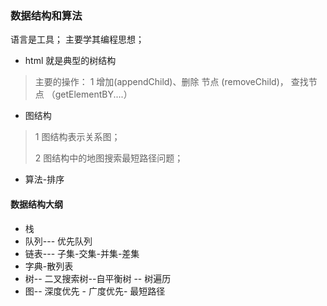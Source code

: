 ### 数据结构和算法

语言是工具； 主要学其编程思想；

* html 就是典型的树结构

> 主要的操作：  1 增加(appendChild)、删除 节点 (removeChild)， 查找节点 （getElementBY....）

* 图结构 

> 1 图结构表示关系图；
>
> 2 图结构中的地图搜索最短路径问题；

* 算法-排序 



#### 数据结构大纲

* 栈
* 队列---  优先队列
* 链表--- 子集-交集-并集-差集
* 字典-散列表
* 树-- 二叉搜索树--自平衡树 -- 树遍历
* 图-- 深度优先 - 广度优先- 最短路径



